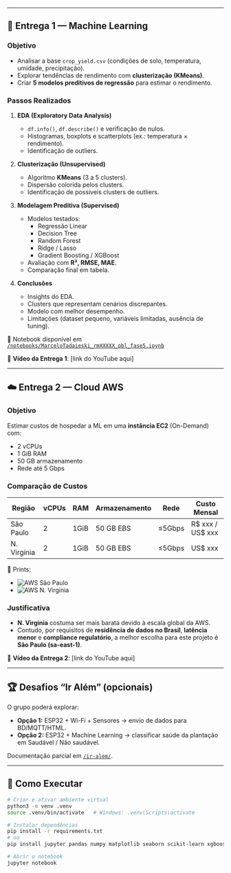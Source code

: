 
---

## 🚜 Entrega 1 — Machine Learning

### Objetivo
- Analisar a base `crop_yield.csv` (condições de solo, temperatura, umidade, precipitação).  
- Explorar tendências de rendimento com **clusterização (KMeans)**.  
- Criar **5 modelos preditivos de regressão** para estimar o rendimento.  

### Passos Realizados
1. **EDA (Exploratory Data Analysis)**  
   - `df.info()`, `df.describe()` e verificação de nulos.  
   - Histogramas, boxplots e scatterplots (ex.: temperatura × rendimento).  
   - Identificação de outliers.  

2. **Clusterização (Unsupervised)**  
   - Algoritmo **KMeans** (3 a 5 clusters).  
   - Dispersão colorida pelos clusters.  
   - Identificação de possíveis clusters de outliers.  

3. **Modelagem Preditiva (Supervised)**  
   - Modelos testados:  
     - Regressão Linear  
     - Decision Tree  
     - Random Forest  
     - Ridge / Lasso  
     - Gradient Boosting / XGBoost  
   - Avaliação com **R², RMSE, MAE**.  
   - Comparação final em tabela.  

4. **Conclusões**  
   - Insights do EDA.  
   - Clusters que representam cenários discrepantes.  
   - Modelo com melhor desempenho.  
   - Limitações (dataset pequeno, variáveis limitadas, ausência de tuning).  

📓 Notebook disponível em [`/notebooks/MarceloTadaieski_rmXXXXX_pbl_fase5.ipynb`](./notebooks/MarceloTadaieski_rmXXXXX_pbl_fase5.ipynb)  

🎥 **Vídeo da Entrega 1**: [link do YouTube aqui]  

---

## ☁️ Entrega 2 — Cloud AWS

### Objetivo
Estimar custos de hospedar a ML em uma **instância EC2** (On-Demand) com:  
- 2 vCPUs  
- 1 GiB RAM  
- 50 GB armazenamento  
- Rede até 5 Gbps  

### Comparação de Custos
| Região        | vCPUs | RAM  | Armazenamento | Rede    | Custo Mensal |
|---------------|-------|------|---------------|---------|--------------|
| São Paulo     | 2     | 1GiB | 50 GB EBS     | ≤5Gbps  | R$ xxx / US$ xxx |
| N. Virginia   | 2     | 1GiB | 50 GB EBS     | ≤5Gbps  | US$ xxx       |

📸 Prints:  
- ![AWS São Paulo](./figures/aws_calc_sp.png)  
- ![AWS N. Virginia](./figures/aws_calc_use1.png)  

### Justificativa
- **N. Virginia** costuma ser mais barata devido à escala global da AWS.  
- Contudo, por requisitos de **residência de dados no Brasil**, **latência menor** e **compliance regulatório**, a melhor escolha para este projeto é **São Paulo (sa-east-1)**.  

🎥 **Vídeo da Entrega 2**: [link do YouTube aqui]  

---

## 🏆 Desafios “Ir Além” (opcionais)
O grupo poderá explorar:  
- **Opção 1:** ESP32 + Wi-Fi + Sensores → envio de dados para BD/MQTT/HTML.  
- **Opção 2:** ESP32 + Machine Learning → classificar saúde da plantação em Saudável / Não saudável.  

Documentação parcial em [`/ir-alem/`](./ir-alem).  

---

## 🔧 Como Executar
```bash
# Criar e ativar ambiente virtual
python3 -m venv .venv
source .venv/bin/activate   # Windows: .venv\Scripts\activate

# Instalar dependências
pip install -r requirements.txt
# ou
pip install jupyter pandas numpy matplotlib seaborn scikit-learn xgboost

# Abrir o notebook
jupyter notebook
